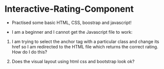 # Interactive-Rating-Component


- Practised some basic HTML, CSS, boostrap and javascript!

- I am a beginner and I cannot get the Javascript file to work:

1. I am trying to select the anchor tag with a particular class and change its href so I am redirected to the HTML file which returns the correct rating. How do I do this?

2. Does the visual layout using html css and bootstrap look ok?
